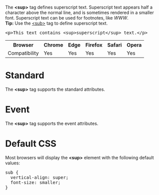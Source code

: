The <b>&lt;sup&gt;</b> tag defines superscript text. Superscript text appears half a character above the normal line, and is sometimes rendered in a smaller font. Superscript text can be used for footnotes, like <i>WWW</i>.
<br>
<b>Tip:</b> Use the <a href="sub.md">&lt;sub&gt;</a> tag to define superscript text.
<pre>&lt;p&gt;This text contains &lt;sup&gt;superscript&lt;/sup&gt; text.&lt;/p&gt;</pre>
<table class="ws-table-all notranslate">
  <tr>
    <th>Browser</th>
    <th>Chrome</th>
    <th>Edge</th>
    <th>Firefox</th>
    <th>Safari</th>
    <th>Opera</th>
  </tr>
  <tr>
    <td>Compatibility</td>
    <td>Yes</td>
    <td>Yes</td>
    <td>Yes</td>
    <td>Yes</td>
    <td>Yes</td>
  </tr>
</table>
<h1>Standard</h1>
The <b>&lt;sup&gt;</b> tag supports the standard attributes.
<h1>Event</h1>
The <b>&lt;sup&gt;</b> tag supports the event attributes.
<h1>Default CSS</h1>
Most browsers will display the <b>&lt;sup&gt;</b> element with the following default values:
<pre>
sub {
  vertical-align: super;
  font-size: smaller;
}
</pre>
